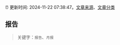 :alarm_clock: 更新时间: 2024-11-22 07:38:47。[文章来源](/README.md)、[文章分类](/TAGS.md)

## 报告


> 关键字：`报告`、`月报`



